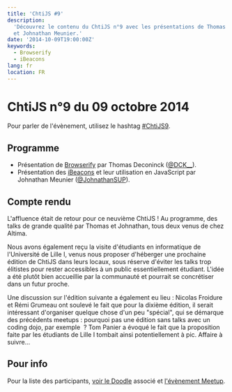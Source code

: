 ```yaml
---
title: 'ChtiJS #9'
description:
  'Découvrez le contenu du ChtiJS n°9 avec les présentations de Thomas Deconinck
  et Johnathan Meunier.'
date: '2014-10-09T19:00:00Z'
keywords:
  - Browserify
  - iBeacons
lang: fr
location: FR
---
```


# ChtiJS n°9 du 09 octobre 2014

Pour parler de l'évènement, utilisez le hashtag
[#ChtiJS9](https://twitter.com/search?q=%23ChtiJS9&src=hash).

## Programme

- Présentation de [Browserify](http://browserify.org/) par Thomas Deconinck
  ([@DCK\_\_](https://twitter.com/DCK__)).
- Présentation des [iBeacons](https://fr.wikipedia.org/wiki/IBeacon) et leur
  utilisation en JavaScript par Johnathan Meunier
  ([@JohnathanSUP](https://twitter.com/JohnathanSUP)).

## Compte rendu

L'affluence était de retour pour ce neuvième ChtiJS ! Au programme, des talks de
grande qualité par Thomas et Johnathan, tous deux venus de chez Altima.

Nous avons également reçu la visite d'étudiants en informatique de l'Université
de Lille I, venus nous proposer d'héberger une prochaine édition de ChtiJS dans
leurs locaux, sous réserve d'éviter les talks trop élitistes pour rester
accessibles à un public essentiellement étudiant. L'idée a été plutôt bien
accueillie par la communauté et pourrait se concrétiser dans un futur proche.

Une discussion sur l'édition suivante a également eu lieu : Nicolas Froidure et
Rémi Grumeau ont soulevé le fait que pour la dixième édition, il serait
intéressant d'organiser quelque chose d'un peu "spécial", qui se démarque des
précédents meetups : pourquoi pas une édition sans talks avec un coding dojo,
par exemple  ? Tom Panier a évoqué le fait que la proposition faite par les
étudiants de Lille I tombait ainsi potentiellement à pic. Affaire à suivre...

## Pour info

Pour la liste des participants,
[voir le Doodle](http://doodle.com/r2afv2286viszchb) associé et
[l'évènement Meetup](http://www.meetup.com/FranceJS/events/208222662/).
